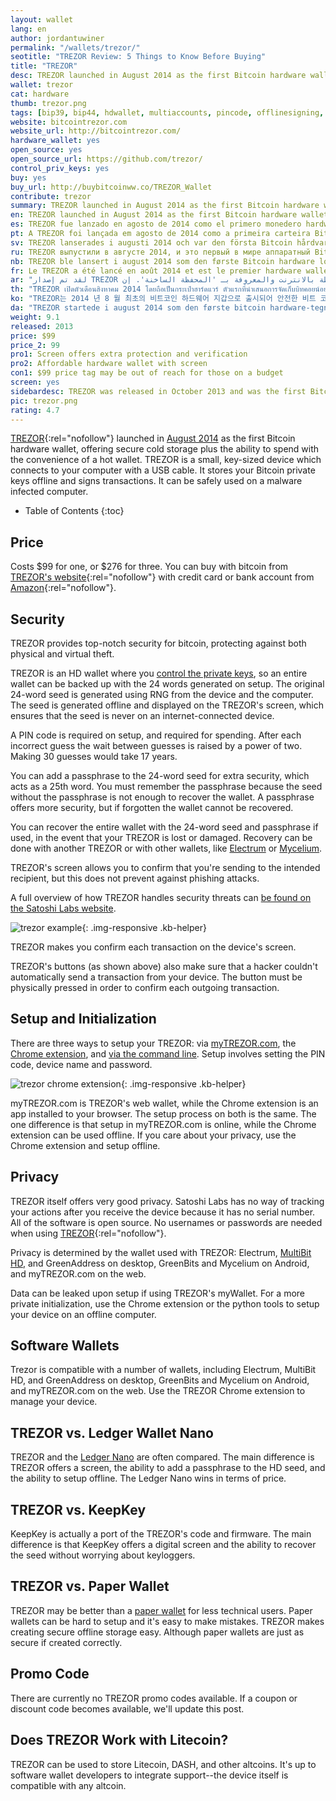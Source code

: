 ```yaml
---
layout: wallet
lang: en
author: jordantuwiner
permalink: "/wallets/trezor/"
seotitle: "TREZOR Review: 5 Things to Know Before Buying"
title: "TREZOR"
desc: TREZOR launched in August 2014 as the first Bitcoin hardware wallet, offering simple and secure cold storage and offline transaction signing. 
wallet: trezor
cat: hardware
thumb: trezor.png
tags: [bip39, bip44, hdwallet, multiaccounts, pincode, offlinesigning, coldstorage, hardware]
website: bitcointrezor.com
website_url: http://bitcointrezor.com/
hardware_wallet: yes
open_source: yes
open_source_url: https://github.com/trezor/
control_priv_keys: yes
buy: yes
buy_url: http://buybitcoinww.co/TREZOR_Wallet
contribute: trezor
summary: TREZOR launched in August 2014 as the first Bitcoin hardware wallet, offering secure bitcoin storage plus the ability to spend with the convenience of a hot wallet. TREZOR is a small, thumb-sized device.
en: TREZOR launched in August 2014 as the first Bitcoin hardware wallet, offering secure bitcoin storage plus the ability to spend with the convenience of a hot wallet. TREZOR is a small, thumb-sized device.
es: TREZOR fue lanzado en agosto de 2014 como el primero monedero hardware Bitcoin, ofreciendo almacenamiento seguro de bitcoins, además de la habilidad de poder gastar con la conveniencia de un monedero dinámico. TREZOR es un dispositivo pequeño, del tamaño de un pulgar. 
pt: A TREZOR foi lançada em agosto de 2014 como a primeira carteira Bitcoin de hardware, oferecendo armazenamento seguro de bitcoins, juntamente com a praticidade de gastá-los com a facilidade de uma carteira quente. TREZOR é um dispositivo pequeno, do tamanho de um polegar.
sv: TREZOR lanserades i augusti 2014 och var den första Bitcoin hårdvaruplånboken som erbjöd säker förvaring för bitcoins och möjligheten att spendera mynten lika enkelt som med mjukvara. TREZOR är en liten tumstor enhet. 
ru: TREZOR выпустили в августе 2014, и это первый в мире аппаратный Bitcoin-кошелек, предоставляющий безопасное хранилище биткойнов с возможностью тратить их так же удобно, как и онлайн-кошельки. Устройство исполнено в компактном дизайне.
nb: TREZOR ble lansert i august 2014 som den første Bitcoin hardware lommeboken, og den tilbyr sikker lagring av Bitcoins, samt muligheten til å brukes som en hot lommebok. TREZOR er en enhet som er like stor som en tommelfinger.
fr: Le TREZOR a été lancé en août 2014 et est le premier hardware wallet pour bitcoins. Il offre un stockage sécurisé des bitcoins et permet de les dépenser aussi facilement qu’avec un hot wallet. Le TREZOR est un petit appareil très compact.
ar: "لقد تم إصدار TREZOR في أغسطس 2014 كأول جهاز خاص بمحفظة بت كوين، وهو يوفر تخزين آمن للبت كوين بالإضافة إلى القدرة على الإنفاق بطريقة تلائم محفظة البت كوين المرتبطة بالانترنت والمعروفة بـ 'المحفظة الساخنة'. إن TREZOR هو جهاز صغير بحجم الإبهام."
th: "TREZOR เปิดตัวเดือนสิงหาคม 2014 โดยถือเป็นกระเป๋าฮาร์ดแวร์ ตัวแรกที่นำเสนอการจัดเก็บบิทคอยน์อย่างปลอดภัย พร้อมฟังก์ชั่นการใช้งานแบบ hot wallet อุปกรณ์ TREZOR มีขนาดเล็ก หน้าตาคล้ายอุปกรณ์ธัมป์ไดรฟ์ USB."
ko: "TREZOR는 2014 년 8 월 최초의 비트코인 하드웨어 지갑으로 출시되어 안전한 비트 코인 저장 기능과 최신 지갑의 편의성을 함께 제공합니다. TREZOR는 작고 엄지 손가락 크기의 장치입니다."
da: "TREZOR startede i august 2014 som den første bitcoin hardware-tegnebog - den tilbyder en sikker bitcoin-opbevaring, plus evnen til at forbruge med bekvemmeligheden af en online-tegnebog. TREZOR er en lille enhed på størrelse med en tommelfinger."
weight: 9.1
released: 2013
price: $99
price_2: 99
pro1: Screen offers extra protection and verification
pro2: Affordable hardware wallet with screen
con1: $99 price tag may be out of reach for those on a budget
screen: yes
sidebardesc: TREZOR was released in October 2013 and was the first Bitcoin hardware wallet with a screen. TREZOR is a small, USB sized device that is actually a small computer.
pic: trezor.png
rating: 4.7
---
```

[TREZOR](http://buybitcoinww.co/TREZOR_Wallet){:rel="nofollow"} launched in [August 2014](http://satoshilabs.com/news/2014-08-07-trezor-sales-launched-buytrezor-com/) as the first Bitcoin hardware wallet, offering secure cold storage plus the ability to spend with the convenience of a hot wallet. TREZOR is a small, key-sized device which connects to your computer with a USB cable. It stores your Bitcoin private keys offline and signs transactions. It can be safely used on a malware infected computer. 

* Table of Contents
{:toc}

## Price
Costs $99 for one, or $276 for three. You can buy with bitcoin from [TREZOR's website](http://buybitcoinww.co/TREZOR_hwallet){:rel="nofollow"} with credit card or bank account from [Amazon](http://buybitcoinww.co/TREZOR_Wallet){:rel="nofollow"}. 

## Security

TREZOR provides top-notch security for bitcoin, protecting against both physical and virtual theft. 

TREZOR is an HD wallet where you [control the private keys](/kb/what-is-a-bitcoin-private-key/), so an entire wallet can be backed up with the 24 words generated on setup. The original 24-word seed is generated using RNG from the device and the computer. The seed is generated offline and displayed on the TREZOR's screen, which ensures that the seed is never on an internet-connected device. 

A PIN code is required on setup, and required for spending. After each incorrect guess the wait between guesses is raised by a power of two. Making 30 guesses would take 17 years. 

You can add a passphrase to the 24-word seed for extra security, which acts as a 25th word. You must remember the passphrase because the seed without the passphrase is not enough to recover the wallet. A passphrase offers more security, but if forgotten the wallet cannot be recovered. 

You can recover the entire wallet with the 24-word seed and passphrase if used, in the event that your TREZOR is lost or damaged. Recovery can be done with another TREZOR or with other wallets, like [Electrum](/kb/restore-trezor-seed-electrum/) or [Mycelium](/kb/restore-trezor-seed-mycelium-android/). 

TREZOR's screen allows you to confirm that you're sending to the intended recipient, but this does not prevent against phishing attacks. 

A full overview of how TREZOR handles security threats can [be found on the Satoshi Labs website](http://doc.satoshilabs.com/trezor-faq/threats.html).

![trezor example][tco]{: .img-responsive .kb-helper}

<div class="caption-kb">TREZOR makes you confirm each transaction on the device's screen.</div>

TREZOR's buttons (as shown above) also make sure that a hacker couldn't automatically send a transaction from your device. The button must be physically pressed in order to confirm each outgoing transaction.

## Setup and Initialization

There are three ways to setup your TREZOR: via [myTREZOR.com](https://mytrezor.com/), the [Chrome extension](https://chrome.google.com/webstore/detail/trezor-chrome-extension/jcjjhjgimijdkoamemaghajlhegmoclj?hl=en), and [via the command line](/setup-trezor-python-tools-command-line/). Setup involves setting the PIN code, device name and password.

![trezor chrome extension][tc]{: .img-responsive .kb-helper}

myTREZOR.com is TREZOR's web wallet, while the Chrome extension is an app installed to your browser. The setup process on both is the same. The one difference is that setup in myTREZOR.com is online, while the Chrome extension can be used offline. If you care about your privacy, use the Chrome extension and setup offline.  

## Privacy

TREZOR itself offers very good privacy. Satoshi Labs has no way of tracking your actions after you receive the device because it has no serial number. All of the software is open source. No usernames or passwords are needed when using [TREZOR](http://buybitcoinww.co/TREZOR_Wallet){:rel="nofollow"}.

Privacy is determined by the wallet used with TREZOR: Electrum, [MultiBit HD](https://multibit.org/), and GreenAddress on desktop, GreenBits and Mycelium on Android, and myTREZOR.com on the web.

Data can be leaked upon setup if using TREZOR's myWallet. For a more private initialization, use the Chrome extension or the python tools to setup your device on an offline computer. 

## Software Wallets

Trezor is compatible with a number of wallets, including Electrum, MultiBit HD, and GreenAddress on desktop, GreenBits and Mycelium on Android, and myTREZOR.com on the web. Use the TREZOR Chrome extension to manage your device. 

## TREZOR vs. Ledger Wallet Nano

TREZOR and the [Ledger Nano](/wallets/ledger-nano/) are often compared. The main difference is TREZOR offers a screen, the ability to add a passphrase to the HD seed, and the ability to setup offline. The Ledger Nano wins in terms of price. 

## TREZOR vs. KeepKey

KeepKey is actually a port of the TREZOR's code and firmware. The main difference is that KeepKey offers a digital screen and the ability to recover the seed without worrying about keyloggers. 

## TREZOR vs. Paper Wallet

TREZOR may be better than a [paper wallet](http://bitzuma.com/posts/how-to-spend-a-bitcoin-paper-wallet-in-three-easy-steps/) for less technical users. Paper wallets can be hard to setup and it's easy to make mistakes. TREZOR makes creating secure offline storage easy. Although paper wallets are just as secure if created correctly. 

## Promo Code

There are currently no TREZOR promo codes available. If a coupon or discount code becomes available, we'll update this post. 

## Does TREZOR Work with Litecoin?

TREZOR can be used to store Litecoin, DASH, and other altcoins. It's up to software wallet developers to integrate support--the device itself is compatible with any altcoin.

[tc]: /img/wallets/trezorchrome.png
[tco]: /img/wallets/trezorconfirm.jpg